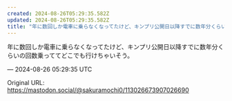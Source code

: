 ```yaml
---
created: 2024-08-26T05:29:35.582Z
updated: 2024-08-26T05:29:35.582Z
title: "年に数回しか電車に乗らなくなってたけど、キンプリ公開日以降すでに数年分くらいの回[...]"
---
```


<p>年に数回しか電車に乗らなくなってたけど、キンプリ公開日以降すでに数年分くらいの回数乗っててどこでも行けちゃいそう。</p>

&mdash; 2024-08-26 05:29:35 UTC

Original URL: https://mastodon.social/@sakuramochi0/113026673907026690
